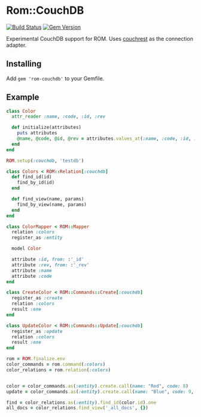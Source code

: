 # Rom::CouchDB

[![Build Status](https://travis-ci.org/hmadison/rom-couchdb.svg)](https://travis-ci.org/hmadison/rom-couchdb) [![Gem Version](https://badge.fury.io/rb/rom-couchdb.svg)](http://badge.fury.io/rb/rom-couchdb)

Experimental CouchDB support for ROM. Uses [couchrest](https://github.com/couchrest/couchrest) as the connection adapter.

## Installing

Add `gem 'rom-couchdb'` to your Gemfile.

## Example


```ruby
class Color
  attr_reader :name, :code, :id, :rev

  def initialize(attributes)
    puts attributes
    @name, @code, @id, @rev = attributes.values_at(:name, :code, :id, :rev)
  end
end

ROM.setup(:couchdb, 'testdb')

class Colors < ROM::Relation[:couchdb]
  def find_id(id)
    find_by_id(id)
  end

  def find_view(name, params)
    find_by_view(name, params)
  end
end

class ColorMapper < ROM::Mapper
  relation :colors
  register_as :entity

  model Color

  attribute :id, from: :'_id'
  attribute :rev, from: :'_rev'
  attribute :name
  attribute :code
end

class CreateColor < ROM::Commands::Create[:couchdb]
  register_as :create
  relation :colors
  result :one
end

class UpdateColor < ROM::Commands::Update[:couchdb]
  register_as :update
  relation :colors
  result :one
end

rom = ROM.finalize.env
color_commands = rom.command(:colors)
color_relations = rom.relation(:colors)


color = color_commands.as(:entity).create.call(name: "Red", code: 8)
update = color_commands.as(:entity).create.call(name: "Blue", code: 9, _id: color.id, _rev: color.rev)

find = color_relations.as(:entity).find_id(color.id).one
all_docs = color_relations.find_view('_all_docs', {})
```

